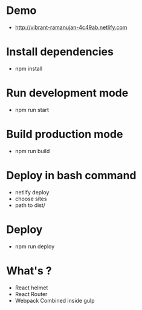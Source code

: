 # Demo
* http://vibrant-ramanujan-4c49ab.netlify.com

# Install dependencies
* npm install

# Run development mode
* npm run start

# Build production mode
* npm run build

# Deploy in bash command
* netlify deploy
* choose sites
* path to dist/

# Deploy
* npm run deploy

# What's ?
* React helmet
* React Router
* Webpack Combined inside gulp

